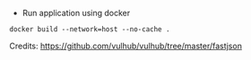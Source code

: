 * Run application using docker

```
docker build --network=host --no-cache .
```
Credits:
https://github.com/vulhub/vulhub/tree/master/fastjson
